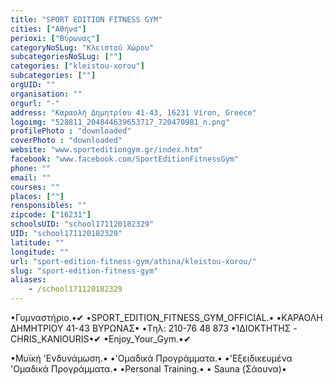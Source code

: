 ```yaml
---
title: "SPORT EDITION FITNESS GYM"
cities: ["Αθήνα"]
perioxi: ["Βύρωνας"]
categoryNoSLug: "Κλειστού Χώρου"
subcategoriesNoSLug: [""]
categories: ["kleistou-xorou"]
subcategories: [""]
orgUID: ""
organisation: ""
orgurl: "-"
address: "Καραολή Δημητρίου 41-43, 16231 Víron, Greece"
logoimg: "528811_204844639653717_720470981_n.png"
profilePhoto : "downloaded"
coverPhoto : "downloaded"
website: "www.sporteditiongym.gr/index.htm"
facebook: "www.facebook.com/SportEditionFitnessGym"
phone: ""
email: ""
courses: ""
places: [""]
rensponsibles: ""
zipcode: ["16231"]
schoolsUID: "school171120182329"
UID: "school171120182329"
latitude: ""
longitude: ""
url: "sport-edition-fitness-gym/athina/kleistou-xorou/"
slug: "sport-edition-fitness-gym"
aliases:
    - /school171120182329
---
```



•Γυμναστήριο.•✔ •SPORT_EDITION_FITNESS_GYM_OFFICIAL.• •ΚΑΡΑΟΛΗ ΔΗΜΗΤΡΙΟΥ 41-43 ΒΥΡΩΝΑΣ• •Tηλ: 210-76 48 873 •ΊΔΙΟΚΤΗΤΗΣ -CHRIS_KANIOURIS•✔ •Enjoy_Your_Gym.•✔

•Μυϊκή &#39;Ενδυνάμωση.• •&#39;Ομαδικά Προγράμματα.• •&#39;Εξειδικευμένα &#39;Ομαδικά Προγράμματα.• •Personal Training.• • Sauna (Σάουνα)•